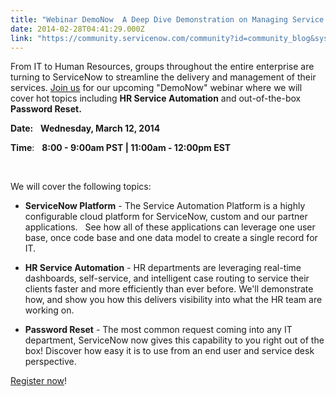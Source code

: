 ```yaml
---
title: "Webinar DemoNow  A Deep Dive Demonstration on Managing Service Relationships within IT and Across the Enterprise"
date: 2014-02-28T04:41:29.000Z
link: "https://community.servicenow.com/community?id=community_blog&sys_id=181d6ea5dbd0dbc01dcaf3231f9619ed"
---
```

<p class="p1">From IT to Human Resources, groups throughout the entire enterprise are turning to ServiceNow to streamline the delivery and management of their services. <a title="fo.servicenow.com/LP=2214" href="http://info.servicenow.com/LP=2214">Join us</a> for our upcoming "DemoNow" webinar where we will cover hot topics including <strong>HR Service Automation</strong> and out-of-the-box <strong>Password Reset.</strong></p><p class="p2"></p><p class="p1"><strong>Date:</strong>   <strong>Wednesday, March 12, 2014</strong></p><p class="p1"><strong>Time</strong>:   <strong>8:00 - 9:00am PST | 11:00am - 12:00pm EST</strong></p><p class="p1"><strong><br/></strong></p><p class="p2"></p><p class="p1">We will cover the following topics:</p><p class="p1"></p><ul><li><strong>ServiceNow Platform</strong> - The Service Automation Platform is a highly configurable cloud platform for ServiceNow, custom and our partner applications.   See how all of these applications can leverage one user base, once code base and one data model to create a single record for IT.</li></ul><p></p><ul><li><strong>HR Service Automation</strong> - HR departments are leveraging real-time dashboards, self-service, and intelligent case routing to service their clients faster and more efficiently than ever before. We'll demonstrate how, and show you how this delivers visibility into what the HR team are working on.</li></ul><p></p><ul><li><strong>Password Reset</strong> - The most common request coming into any IT department, ServiceNow now gives this capability to you right out of the box! Discover how easy it is to use from an end user and service desk perspective.</li></ul><p></p><p><a title="fo.servicenow.com/LP=2214" href="http://info.servicenow.com/LP=2214">Register now</a>!</p>